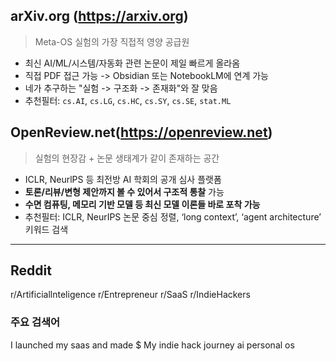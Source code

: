 
## arXiv.org (https://arxiv.org)
> Meta-OS 실험의 가장 직접적 영양 공급원

*  최신 AI/ML/시스템/자동화 관련 논문이 제일 빠르게 올라옴
*  직접 PDF 접근 가능 -> Obsidian 또는 NotebookLM에 연계 가능
*  네가 추구하는 "실험 -> 구조화 -> 존재화"와 잘 맞음
* 추천필터: `cs.AI`, `cs.LG`, `cs.HC`, `cs.SY`, `cs.SE`, `stat.ML`

## OpenReview.net(https://openreview.net)
> 실험의 현장감 + 논문 생태계가 같이 존재하는 공간

* ICLR, NeurlPS 등 최전방 AI 학회의 공개 심사 플랫폼
* **토론/리뷰/변형 제안까지 볼 수 있어서 구조적 통찰** 가능
* **수면 컴퓨팅, 메모리 기반 모델 등 최신 모델 이론들 바로 포착 가능**
* 추천필터: ICLR, NeurIPS 논문 중심 정렬, ‘long context’, ‘agent architecture’ 키워드 검색

---
## Reddit

r/Artificiallnteligence
r/Entrepreneur
r/SaaS
r/IndieHackers

### 주요 검색어
I launched my saas and made $
My indie hack journey
ai personal os